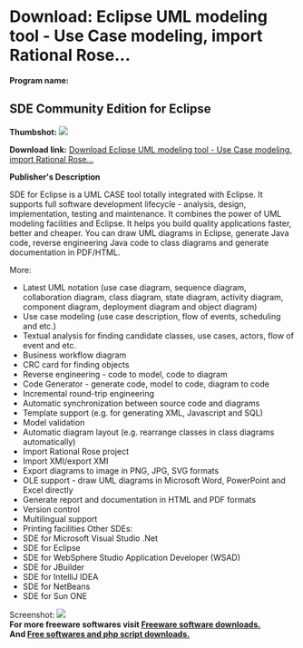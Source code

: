 # Download: Eclipse UML modeling tool - Use Case modeling, import Rational Rose...

**Program name:**

## SDE Community Edition for Eclipse

  
**Thumbshot:** ![](http://www.freewarefiles.com/screenshot/sde_eclipse_md.gif)   
  
**Download link:** [Download Eclipse UML modeling tool - Use Case modeling, import Rational Rose...](http://freesoftwares.boysofts.com/SDE-Community-Edition-For-Eclipse_program_8317.html)  
  


**Publisher's Description**  
  


SDE for Eclipse is a UML CASE tool totally integrated with Eclipse. It supports full software development lifecycle - analysis, design, implementation, testing and maintenance. It combines the power of UML modeling facilities and Eclipse. It helps you build quality applications faster, better and cheaper. You can draw UML diagrams in Eclipse, generate Java code, reverse engineering Java code to class diagrams and generate documentation in PDF/HTML. 

More:

  * Latest UML notation (use case diagram, sequence diagram, collaboration diagram, class diagram, state diagram, activity diagram, component diagram, deployment diagram and object diagram) 
  * Use case modeling (use case description, flow of events, scheduling and etc.) 
  * Textual analysis for finding candidate classes, use cases, actors, flow of event and etc. 
  * Business workflow diagram 
  * CRC card for finding objects 
  * Reverse engineering - code to model, code to diagram 
  * Code Generator - generate code, model to code, diagram to code 
  * Incremental round-trip engineering 
  * Automatic synchronization between source code and diagrams 
  * Template support (e.g. for generating XML, Javascript and SQL) 
  * Model validation 
  * Automatic diagram layout (e.g. rearrange classes in class diagrams automatically) 
  * Import Rational Rose project 
  * Import XMI/export XMI 
  * Export diagrams to image in PNG, JPG, SVG formats 
  * OLE support - draw UML diagrams in Microsoft Word, PowerPoint and Excel directly 
  * Generate report and documentation in HTML and PDF formats 
  * Version control 
  * Multilingual support 
  * Printing facilities 
Other SDEs: 
  * SDE for Microsoft Visual Studio .Net 
  * SDE for Eclipse 
  * SDE for WebSphere Studio Application Developer (WSAD) 
  * SDE for JBuilder 
  * SDE for IntelliJ IDEA 
  * SDE for NetBeans 
  * SDE for Sun ONE 

  
  
Screenshot: ![](http://www.freewarefiles.com/screenshot/sde_eclipse.gif)   
**For more freeware softwares visit [Freeware software downloads.](http://freesoftwares.boysofts.com/)**   
**And [Free softwares and php script downloads.](http://www.boysofts.com/)**
